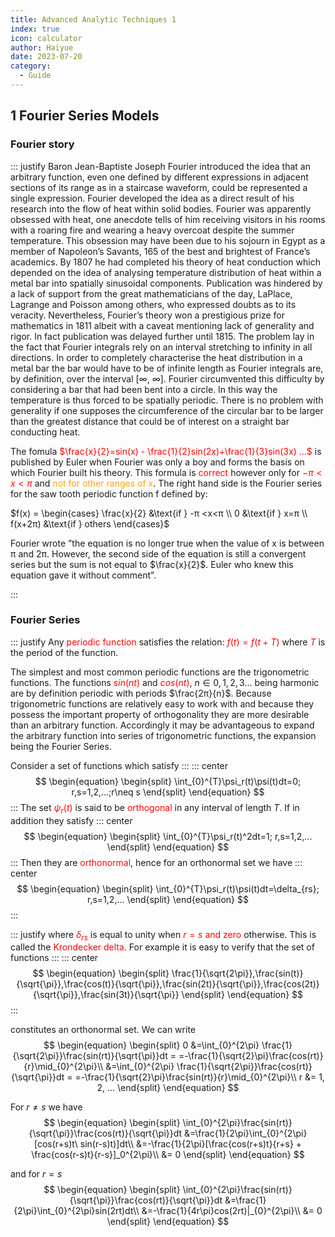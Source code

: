 ```yaml
---
title: Advanced Analytic Techniques 1
index: true
icon: calculator
author: Haiyue
date: 2023-07-20
category:
  - Guide
---
```


## 1 Fourier Series Models
### Fourier story
::: justify
Baron Jean-Baptiste Joseph Fourier introduced the idea that an arbitrary function, even one defined by different expressions in adjacent sections of its range as in a staircase waveform, could be represented a single expression. Fourier developed the idea as a direct result of his research into the flow of heat within solid bodies. 
Fourier was apparently obsessed with heat, one anecdote tells of him receiving visitors in his rooms with a roaring fire and wearing a heavy overcoat despite the summer temperature. This obsession may have been due to his sojourn in Egypt as a member of Napoleon’s Savants, 165 of the best and brightest of France’s academics.
By 1807 he had completed his theory of heat conduction which depended on the idea of analysing temperature distribution of heat within a metal bar into spatially sinusoidal components. Publication was hindered by a lack of support from the great mathematicians of the day, LaPlace, Lagrange and Poisson among others, who expressed doubts as to its veracity. Nevertheless, Fourier’s theory won a prestigious prize for mathematics in 1811 albeit with a caveat mentioning lack of generality and rigor. In fact publication was delayed further until 1815.
The problem lay in the fact that Fourier integrals rely on an interval stretching to infinity in all directions. In order to completely characterise the heat distribution in a metal bar the bar would have to be of infinite length as Fourier integrals are, by definition, over the interval [∞, ∞]. Fourier circumvented this difficulty by considering a bar that had been bent into a circle. In this way the temperature is thus forced to be spatially periodic. There is no problem with generality if one supposes the circumference of the circular bar to be larger than the greatest distance that could be of interest on a straight bar conducting heat.


The fomula <span style="color:red">$\frac{x}{2}=sin(x) - \frac{1}{2}sin(2x)+\frac{1}{3}sin(3x) ...$ </span>is published by Euler when Fourier was only a boy and forms the basis on which Fourier built his theory.
This formula is <span style="color:red">correct</span> however only for <span style="color:red">$−π < x < π$</span> and <span style="color:orange">not for other ranges of x</span>. The right hand side is the Fourier series for the saw tooth periodic function f defined by:

$f(x) = \begin{cases}
   \frac{x}{2} &\text{if } -π <x<π \\
   0 &\text{if } x=π \\
   f(x+2π) &\text{if } others
\end{cases}$

Fourier wrote ”the equation is no longer true when the value of x is between π and 2π.
However, the second side of the equation is still a convergent series but the sum is not equal to $\frac{x}{2}$. Euler who knew this equation gave it without comment”.

::: 

### Fourier Series
::: justify
Any <span style="color:red">periodic function</span> satisfies the relation: <span style="color:red">$f(t) = f(t + T)$</span> where <span style="color:red">$T$</span> is the period of the function.

The simplest and most common periodic functions are the trigonometric functions. The functions <span style="color:red">$sin(nt)$</span> and <span style="color:red">$cos(nt)$</span>, $n ∈ 0, 1, 2, 3...$ being harmonic are by definition periodic with periods $\frac{2π}{n}$. Because trigonometric functions are relatively easy to work with and because they possess the important property of orthogonality they are more desirable than an arbitrary function. Accordingly it may be advantageous to expand the arbitrary function into series of trigonometric functions, the expansion being the Fourier Series.


Consider a set of functions which satisfy
:::
::: center
$$
\begin{equation}
\begin{split}
\int_{0}^{T}\psi_r(t)\psi(t)dt=0; r,s=1,2,...;r\neq s
\end{split}
\end{equation}
$$
:::
The set <span style="color:red">$\psi_r(t)$</span> is said to be <span style="color:red">orthogonal</span> in any interval of length $T$. If in addition they satisfy
::: center
$$
\begin{equation}
\begin{split}
\int_{0}^{T}\psi_r(t)^2dt=1; r,s=1,2,...
\end{split}
\end{equation}
$$
:::
Then they are <span style="color:red">orthonormal</span>, hence for an orthonormal set we have
::: center
$$
\begin{equation}
\begin{split}
\int_{0}^{T}\psi_r(t)\psi(t)dt=\delta_{rs}; r,s=1,2,...
\end{split}
\end{equation}
$$
:::

::: justify
where <span style="color:red">$\delta_{rs}$</span> is equal to unity when <span style="color:red">$r=s$ and zero</span> otherwise. This is called the <span style="color:red">Krondecker delta</span>. For example it is easy to verify that the set of functions
:::
::: center
$$
\begin{equation}
\begin{split}
\frac{1}{\sqrt{2\pi}},\frac{sin(t)}{\sqrt{\pi}},\frac{cos(t)}{\sqrt{\pi}},\frac{sin(2t)}{\sqrt{\pi}},\frac{cos(2t)}{\sqrt{\pi}},\frac{sin(3t)}{\sqrt{\pi}}
\end{split}
\end{equation}
$$
:::

constitutes an orthonormal set. We can write
$$
\begin{equation}
\begin{split}
   0 &=\int_{0}^{2\pi} \frac{1}{\sqrt{2\pi}}\frac{sin(rt)}{\sqrt{\pi}}dt = =-\frac{1}{\sqrt{2}\pi}\frac{cos(rt)}{r}\mid_{0}^{2\pi}\\
   &=\int_{0}^{2\pi} \frac{1}{\sqrt{2\pi}}\frac{cos(rt)}{\sqrt{\pi}}dt = =-\frac{1}{\sqrt{2}\pi}\frac{sin(rt)}{r}\mid_{0}^{2\pi}\\
   r &= 1, 2, ...
\end{split}
\end{equation}
$$

For $r \neq s$ we have
$$
\begin{equation}
\begin{split}
   \int_{0}^{2\pi}\frac{sin(rt)}{\sqrt{\pi}}\frac{cos(rt)}{\sqrt{\pi}}dt &=\frac{1}{2\pi}\int_{0}^{2\pi}[cos(r+s)t\ sin(r-s)t)]dt\\
   &=-\frac{1}{2\pi}[\frac{cos(r+s)t}{r+s} + \frac{cos(r-s)t}{r-s}]_0^{2\pi}\\
   &= 0
\end{split}
\end{equation}
$$

and for $r = s$
$$
\begin{equation}
\begin{split}
   \int_{0}^{2\pi}\frac{sin(rt)}{\sqrt{\pi}}\frac{cos(rt)}{\sqrt{\pi}}dt &=\frac{1}{2\pi}\int_{0}^{2\pi}sin(2rt)dt\\
   &=-\frac{1}{4r\pi}cos(2rt)|_{0}^{2\pi}\\
   &= 0
\end{split}
\end{equation}
$$